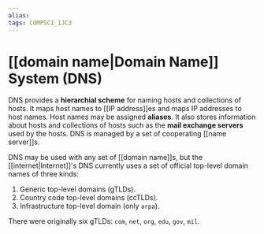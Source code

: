 ```yaml
---
alias:
tags: COMPSCI_1JC3
---
```

# [[domain name|Domain Name]] System (DNS)
DNS provides a **hierarchial scheme** for naming hosts and collections of hosts. It maps host names to [[IP address]]es and maps IP addresses to host names. Host names may be assigned **aliases**. It also stores information about hosts and collections of hosts such as the **mail exchange servers** used by the hosts. DNS is managed by a set of cooperating [[name server]]s. 

DNS may be used with any set of [[domain name]]s, but the [[internet|Internet]]'s DNS currently uses a set of official top-level domain names of three kinds:
1. Generic top-level domains (gTLDs).
2. Country code top-level domains (ccTLDs).
3. Infrastructure top-level domain (only `arpa`).

There were originally six gTLDs: `com`, `net`, `org`, `edu`, `gov`, `mil`. 